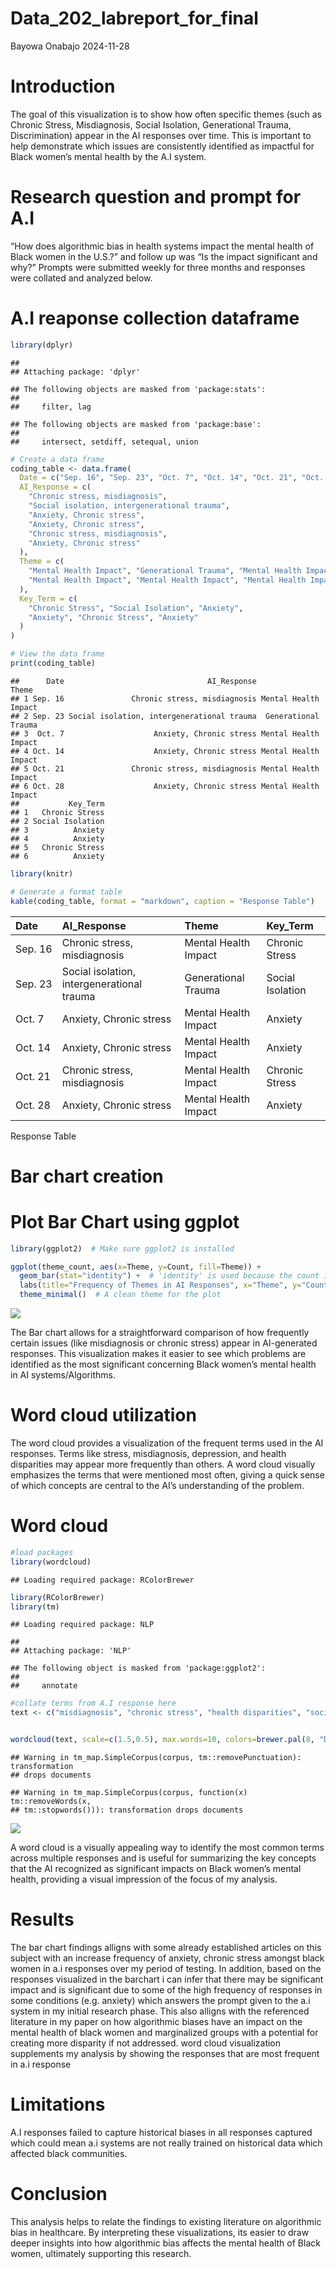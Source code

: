 Data_202_labreport_for_final
================
Bayowa Onabajo
2024-11-28

# Introduction

The goal of this visualization is to show how often specific themes
(such as Chronic Stress, Misdiagnosis, Social Isolation, Generational
Trauma, Discrimination) appear in the AI responses over time. This is
important to help demonstrate which issues are consistently identified
as impactful for Black women’s mental health by the A.I system.

# Research question and prompt for A.I

“How does algorithmic bias in health systems impact the mental health of
Black women in the U.S.?” and follow up was “Is the impact significant
and why?” Prompts were submitted weekly for three months and responses
were collated and analyzed below.

# A.I reaponse collection dataframe

``` r
library(dplyr)
```

    ## 
    ## Attaching package: 'dplyr'

    ## The following objects are masked from 'package:stats':
    ## 
    ##     filter, lag

    ## The following objects are masked from 'package:base':
    ## 
    ##     intersect, setdiff, setequal, union

``` r
# Create a data frame
coding_table <- data.frame(
  Date = c("Sep. 16", "Sep. 23", "Oct. 7", "Oct. 14", "Oct. 21", "Oct. 28"),
  AI_Response = c(
    "Chronic stress, misdiagnosis",
    "Social isolation, intergenerational trauma",
    "Anxiety, Chronic stress",
    "Anxiety, Chronic stress",
    "Chronic stress, misdiagnosis",
    "Anxiety, Chronic stress"
  ),
  Theme = c(
    "Mental Health Impact", "Generational Trauma", "Mental Health Impact",
    "Mental Health Impact", "Mental Health Impact", "Mental Health Impact"
  ),
  Key_Term = c(
    "Chronic Stress", "Social Isolation", "Anxiety",
    "Anxiety", "Chronic Stress", "Anxiety"
  )
)

# View the data frame
print(coding_table)
```

    ##      Date                                AI_Response                Theme
    ## 1 Sep. 16               Chronic stress, misdiagnosis Mental Health Impact
    ## 2 Sep. 23 Social isolation, intergenerational trauma  Generational Trauma
    ## 3  Oct. 7                    Anxiety, Chronic stress Mental Health Impact
    ## 4 Oct. 14                    Anxiety, Chronic stress Mental Health Impact
    ## 5 Oct. 21               Chronic stress, misdiagnosis Mental Health Impact
    ## 6 Oct. 28                    Anxiety, Chronic stress Mental Health Impact
    ##           Key_Term
    ## 1   Chronic Stress
    ## 2 Social Isolation
    ## 3          Anxiety
    ## 4          Anxiety
    ## 5   Chronic Stress
    ## 6          Anxiety

``` r
library(knitr)

# Generate a format table
kable(coding_table, format = "markdown", caption = "Response Table")
```

| Date | AI_Response | Theme | Key_Term |
|:---|:---|:---|:---|
| Sep. 16 | Chronic stress, misdiagnosis | Mental Health Impact | Chronic Stress |
| Sep. 23 | Social isolation, intergenerational trauma | Generational Trauma | Social Isolation |
| Oct. 7 | Anxiety, Chronic stress | Mental Health Impact | Anxiety |
| Oct. 14 | Anxiety, Chronic stress | Mental Health Impact | Anxiety |
| Oct. 21 | Chronic stress, misdiagnosis | Mental Health Impact | Chronic Stress |
| Oct. 28 | Anxiety, Chronic stress | Mental Health Impact | Anxiety |

Response Table

# Bar chart creation

# Plot Bar Chart using ggplot

``` r
library(ggplot2)  # Make sure ggplot2 is installed

ggplot(theme_count, aes(x=Theme, y=Count, fill=Theme)) +
  geom_bar(stat="identity") +  # 'identity' is used because the count is already provided
  labs(title="Frequency of Themes in AI Responses", x="Theme", y="Count") +
  theme_minimal()  # A clean theme for the plot
```

![](Data_202_lab_for_final_files/figure-gfm/unnamed-chunk-3-1.png)<!-- -->

The Bar chart allows for a straightforward comparison of how frequently
certain issues (like misdiagnosis or chronic stress) appear in
AI-generated responses. This visualization makes it easier to see which
problems are identified as the most significant concerning Black women’s
mental health in AI systems/Algorithms.

# Word cloud utilization

The word cloud provides a visualization of the frequent terms used in
the AI responses. Terms like stress, misdiagnosis, depression, and
health disparities may appear more frequently than others. A word cloud
visually emphasizes the terms that were mentioned most often, giving a
quick sense of which concepts are central to the AI’s understanding of
the problem.

# Word cloud

``` r
#load packages
library(wordcloud)
```

    ## Loading required package: RColorBrewer

``` r
library(RColorBrewer)
library(tm)
```

    ## Loading required package: NLP

    ## 
    ## Attaching package: 'NLP'

    ## The following object is masked from 'package:ggplot2':
    ## 
    ##     annotate

``` r
#collate terms from A.I response here
text <- c("misdiagnosis", "chronic stress", "health disparities", "social isolation", "anxiety", "Generational Trauma", "Discrimination", "mistrust")


wordcloud(text, scale=c(1.5,0.5), max.words=10, colors=brewer.pal(8, "Dark2"))
```

    ## Warning in tm_map.SimpleCorpus(corpus, tm::removePunctuation): transformation
    ## drops documents

    ## Warning in tm_map.SimpleCorpus(corpus, function(x) tm::removeWords(x,
    ## tm::stopwords())): transformation drops documents

![](Data_202_lab_for_final_files/figure-gfm/unnamed-chunk-4-1.png)<!-- -->

A word cloud is a visually appealing way to identify the most common
terms across multiple responses and is useful for summarizing the key
concepts that the AI recognized as significant impacts on Black women’s
mental health, providing a visual impression of the focus of my
analysis.

# Results

The bar chart findings alligns with some already established articles on
this subject with an increase frequency of anxiety, chronic stress
amongst black women in a.i responses over my period of testing. In
addition, based on the responses visualized in the barchart i can infer
that there may be significant impact and is significant due to some of
the high frequency of responses in some conditions (e.g. anxiety) which
answers the prompt given to the a.i system in my initial research phase.
This also alligns with the referenced literature in my paper on how
algorithmic biases have an impact on the mental health of black women
and marginalized groups with a potential for creating more disparity if
not addressed. word cloud visualization supplements my analysis by
showing the responses that are most frequent in a.i response

# Limitations

A.I responses failed to capture historical biases in all responses
captured which could mean a.i systems are not really trained on
historical data which affected black communities.

# Conclusion

This analysis helps to relate the findings to existing literature on
algorithmic bias in healthcare. By interpreting these visualizations,
its easier to draw deeper insights into how algorithmic bias affects the
mental health of Black women, ultimately supporting this research.
